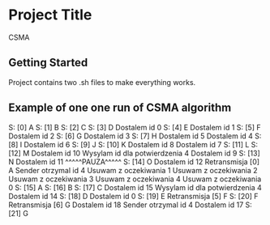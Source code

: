 # Project Title

CSMA

## Getting Started

Project contains two .sh files to make everything works.

## Example of one one run of CSMA algorithm

S: [0] A
S: [1] B
S: [2] C
S: [3] D
Dostalem id 0
S: [4] E
Dostalem id 1
S: [5] F
Dostalem id 2
S: [6] G
Dostalem id 3
S: [7] H
Dostalem id 5
Dostalem id 4
S: [8] I
Dostalem id 6
S: [9] J
S: [10] K
Dostalem id 8
Dostalem id 7
S: [11] L
S: [12] M
Dostalem id 10
Wysylam id dla potwierdzenia 4
Dostalem id 9
S: [13] N
Dostalem id 11
^^^^^PAUZA^^^^^
S: [14] O
Dostalem id 12
Retransmisja [0] A
Sender otrzymal id 4
Usuwam z oczekiwania 1
Usuwam z oczekiwania 2
Usuwam z oczekiwania 3
Usuwam z oczekiwania 4
Usuwam z oczekiwania 0
S: [15] A
S: [16] B
S: [17] C
Dostalem id 15
Wysylam id dla potwierdzenia 4
Dostalem id 14
S: [18] D
Dostalem id 0
S: [19] E
Retransmisja [5] F
S: [20] F
Retransmisja [6] G
Dostalem id 18
Sender otrzymal id 4
Dostalem id 17
S: [21] G



